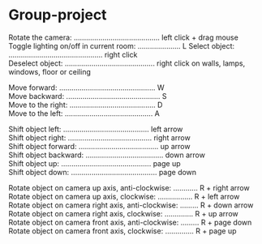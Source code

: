 # Group-project  
  
Rotate the camera: .......................................... left click + drag mouse  
Toggle lighting on/off in current room: ..................... L
Select object: .............................................. right click  
Deselect object: ............................................ right click on walls, lamps, windows, floor or ceiling  
  
Move forward: ............................................... W  
Move backward: .............................................. S  
Move to the right: .......................................... D  
Move to the left: ........................................... A  
  
Shift object left: .......................................... left arrow  
Shift object right: ......................................... right arrow  
Shift object forward: ....................................... up arrow  
Shift object backward: ...................................... down arrow  
Shift object up: ............................................ page up  
Shift object down: .......................................... page down  
  
Rotate object on camera up axis, anti-clockwise: ............ R + right arrow  
Rotate object on camera up axis, clockwise: ................. R + left arrow  
Rotate object on camera right axis, anti-clockwise: ......... R + down arrow  
Rotate object on camera right axis, clockwise: .............. R + up arrow  
Rotate object on camera front axis, anti-clockwise: ......... R + page down  
Rotate object on camera front axis, clockwise: .............. R + page up  
